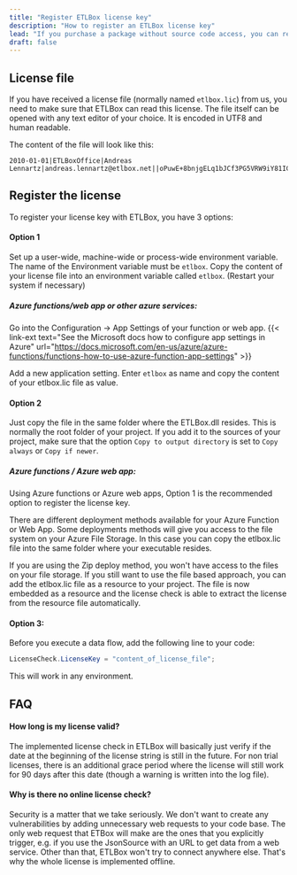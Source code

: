 ```yaml
---
title: "Register ETLBox license key"
description: "How to register an ETLBox license key"
lead: "If you purchase a package without source code access, you can remove all ETLBox limitations from the nuget package by registering a license key."
draft: false
---
```


## License file

If you have received a license file (normally named `etlbox.lic`) from us, you need to make sure that ETLBox can read this license. The file itself can be opened with any text editor of your choice. It is encoded in UTF8 and human readable.

The content of the file will look like this:

```text
2010-01-01|ETLBoxOffice|Andreas Lennartz|andreas.lennartz@etlbox.net||oPuwE+8bnjgELq1bJCf3PG5VRW9iY81ICgRZoRddVwd9FuEFSYddrz6PmP1u4g2QSQ+0hqvC/VRTm4ZgUJsJYqEOvr0tfYcL9l9enH1DgdTG5bInSLc7+C+vTxRbpHYn5Pz05YUA3IWqtv6LRfiakQlTxl8NYwUhgL249Q9x3Co=
```

## Register the license

To register your license key with ETLBox, you have 3 options:

#### Option 1

Set up a user-wide, machine-wide or process-wide environment variable. The name of the Environment variable must be `etlbox`. Copy the content of your license file into an environment variable called `etlbox`. (Restart your system if necessary) 

##### Azure functions/web app or other azure services:

Go into the Configuration -&gt; App Settings of your function or web app. {{< link-ext text="See the Microsoft docs how to configure app settings in Azure" url="https://docs.microsoft.com/en-us/azure/azure-functions/functions-how-to-use-azure-function-app-settings" >}}

Add a new application setting. Enter `etlbox` as name and copy the content of your etlbox.lic file as value.

#### Option 2

Just copy the file in the same folder where the ETLBox.dll resides. This is normally the root folder of your project.
If you add it to the sources of your project, make sure that the option `Copy to output directory` is set to `Copy always` or `Copy if newer`.

##### Azure functions / Azure web app:

Using Azure functions or Azure web apps, Option 1 is the recommended option to register the license key. 

There are different deployment methods available for your Azure Function or Web App. Some deployments methods will give you access to the file system on your Azure File Storage. In this case you can copy the etlbox.lic file into the same folder where your executable resides.

If you are using the Zip deploy method, you won't have access to the files on your file storage. If you still want to use the file based approach, you can add the etlbox.lic file as a resource to your project. The file is now embedded as a resource and the license check is able to extract the license from the resource file automatically. 

#### Option 3:

Before you execute a data flow, add the following line to your code:

```C#
LicenseCheck.LicenseKey = "content_of_license_file";
```

This will work in any environment.

## FAQ

#### How long is my license valid?

The implemented license check in ETLBox will basically just verify if the date at the beginning of the license string is still in the future. For non trial licenses, there is an additional grace period where the license will still work for 90 days after this date (though a warning is written into the log file).

#### Why is there no online license check?

Security is a matter that we take seriously. We don't want to create any vulnerabilities by adding unnecessary web requests to your code base.
The only web request that ETBox will make are the ones that you explicitly trigger, e.g. if you use the JsonSource with an URL to get data from a web service. Other than that, ETLBox won't try to connect anywhere else. That's why the whole license is implemented offline.

